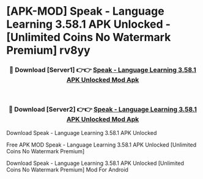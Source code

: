 # [APK-MOD] Speak - Language Learning 3.58.1 APK Unlocked - [Unlimited Coins No Watermark Premium] rv8yy



<div align="center">
<h3>🔴 Download [Server1] 👉👉 <a href="https://momento.my/?title=Speak_-_Language_Learning_3.58.1_APK_Unlocked">Speak - Language Learning 3.58.1 APK Unlocked Mod Apk</a></h3><br>

<h3>🔴 Download [Server2] 👉👉 <a href="https://momento.my/?title=Speak_-_Language_Learning_3.58.1_APK_Unlocked">Speak - Language Learning 3.58.1 APK Unlocked Mod Apk</a></h3>
</div>



Download Speak - Language Learning 3.58.1 APK Unlocked 

Free APK MOD Speak - Language Learning 3.58.1 APK Unlocked [Unlimited Coins No Watermark Premium]

Download Speak - Language Learning 3.58.1 APK Unlocked [Unlimited Coins No Watermark Premium] Mod For Android
